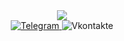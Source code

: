 <header>
  <div align="center">
    <img src="https://media3.giphy.com/media/v1.Y2lkPTc5MGI3NjExeHpmdHZiaGpyZGFpZ2FodnNhOHdmMHkyNXdjYWdmbXE1NG92cW52diZlcD12MV9pbnRlcm5hbF9naWZfYnlfaWQmY3Q9Zw/5QhSqF2OV6l8tjk8hj/giphy.gif">
  </div>

<div id="badges">
  <a href="https://t.me/abaudnova_ololoeva">
    <img src="https://img.shields.io/badge/telegram-badge?style=flat&logo=TELEGRAM&logoColor=%23fff&logoSize=auto&labelColor=%23518178&color=%23518178&cacheSeconds=https%3A%2F%2Ft.me%2Fabaudnova_ololoeva" alt="Telegram"/>  
  </a>
  
  <img src="https://img.shields.io/badge/Vkontakte-pink?style=for-the-badge&logo=vk&logoColor=white" alt="Vkontakte"/>
</div>
</header>
